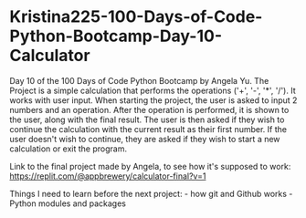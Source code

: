 ﻿# Kristina225-100-Days-of-Code-Python-Bootcamp-Day-10-Calculator

Day 10 of the 100 Days of Code Python Bootcamp by Angela Yu.
The Project is a simple calculation that performs the operations ('+', '-', '*', '/').
It works with user input. When starting the project, the user is asked to input 2 numbers and an operation.
After the operation is performed, it is shown to the user, along with the final result.
The user is then asked if they wish to continue the calculation with the current result as their first number.
If the user doesn't wish to continue, they are asked if they wish to start a new calculation or exit the program.


Link to the final project made by Angela, to see how it's supposed to work:
https://replit.com/@appbrewery/calculator-final?v=1

Things I need to learn before the next project:
    - how git and Github works
    - Python modules and packages

